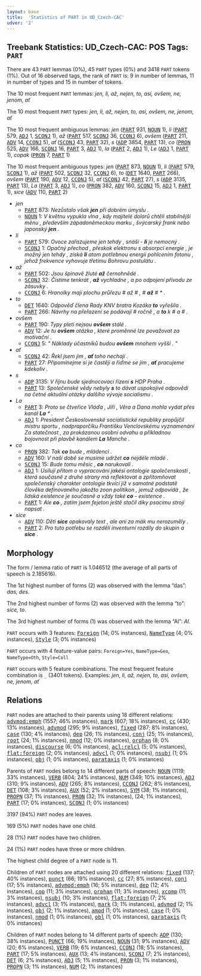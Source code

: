 ```yaml
---
layout: base
title:  'Statistics of PART in UD_Czech-CAC'
udver: '2'
---
```


## Treebank Statistics: UD_Czech-CAC: POS Tags: `PART`

There are 43 `PART` lemmas (0%), 45 `PART` types (0%) and 3418 `PART` tokens (1%).
Out of 16 observed tags, the rank of `PART` is: 9 in number of lemmas, 11 in number of types and 15 in number of tokens.

The 10 most frequent `PART` lemmas: <em>jen, li, až, nejen, to, asi, ovšem, ne, jenom, ať</em>

The 10 most frequent `PART` types:  <em>jen, li, až, nejen, to, asi, ovšem, ne, jenom, ať</em>

The 10 most frequent ambiguous lemmas: <em>jen</em> (<tt><a href="cs_cac-pos-PART.html">PART</a></tt> 931, <tt><a href="cs_cac-pos-NOUN.html">NOUN</a></tt> 1), <em>li</em> (<tt><a href="cs_cac-pos-PART.html">PART</a></tt> 579, <tt><a href="cs_cac-pos-ADJ.html">ADJ</a></tt> 1, <tt><a href="cs_cac-pos-SCONJ.html">SCONJ</a></tt> 1), <em>až</em> (<tt><a href="cs_cac-pos-PART.html">PART</a></tt> 517, <tt><a href="cs_cac-pos-SCONJ.html">SCONJ</a></tt> 36, <tt><a href="cs_cac-pos-CCONJ.html">CCONJ</a></tt> 6), <em>ovšem</em> (<tt><a href="cs_cac-pos-PART.html">PART</a></tt> 211, <tt><a href="cs_cac-pos-ADV.html">ADV</a></tt> 14, <tt><a href="cs_cac-pos-CCONJ.html">CCONJ</a></tt> 5), <em>ať</em> (<tt><a href="cs_cac-pos-SCONJ.html">SCONJ</a></tt> 43, <tt><a href="cs_cac-pos-PART.html">PART</a></tt> 32), <em>s</em> (<tt><a href="cs_cac-pos-ADP.html">ADP</a></tt> 3854, <tt><a href="cs_cac-pos-PART.html">PART</a></tt> 13), <em>co</em> (<tt><a href="cs_cac-pos-PRON.html">PRON</a></tt> 525, <tt><a href="cs_cac-pos-ADV.html">ADV</a></tt> 166, <tt><a href="cs_cac-pos-SCONJ.html">SCONJ</a></tt> 16, <tt><a href="cs_cac-pos-PART.html">PART</a></tt> 3, <tt><a href="cs_cac-pos-ADJ.html">ADJ</a></tt> 1), <em>la</em> (<tt><a href="cs_cac-pos-PART.html">PART</a></tt> 2, <tt><a href="cs_cac-pos-ADJ.html">ADJ</a></tt> 1), <em>Le</em> (<tt><a href="cs_cac-pos-ADJ.html">ADJ</a></tt> 1, <tt><a href="cs_cac-pos-PART.html">PART</a></tt> 1), <em>copak</em> (<tt><a href="cs_cac-pos-PRON.html">PRON</a></tt> 7, <tt><a href="cs_cac-pos-PART.html">PART</a></tt> 1)

The 10 most frequent ambiguous types:  <em>jen</em> (<tt><a href="cs_cac-pos-PART.html">PART</a></tt> 873, <tt><a href="cs_cac-pos-NOUN.html">NOUN</a></tt> 1), <em>li</em> (<tt><a href="cs_cac-pos-PART.html">PART</a></tt> 579, <tt><a href="cs_cac-pos-SCONJ.html">SCONJ</a></tt> 1), <em>až</em> (<tt><a href="cs_cac-pos-PART.html">PART</a></tt> 502, <tt><a href="cs_cac-pos-SCONJ.html">SCONJ</a></tt> 32, <tt><a href="cs_cac-pos-CCONJ.html">CCONJ</a></tt> 6), <em>to</em> (<tt><a href="cs_cac-pos-DET.html">DET</a></tt> 1640, <tt><a href="cs_cac-pos-PART.html">PART</a></tt> 266), <em>ovšem</em> (<tt><a href="cs_cac-pos-PART.html">PART</a></tt> 190, <tt><a href="cs_cac-pos-ADV.html">ADV</a></tt> 12, <tt><a href="cs_cac-pos-CCONJ.html">CCONJ</a></tt> 5), <em>ať</em> (<tt><a href="cs_cac-pos-SCONJ.html">SCONJ</a></tt> 42, <tt><a href="cs_cac-pos-PART.html">PART</a></tt> 27), <em>s</em> (<tt><a href="cs_cac-pos-ADP.html">ADP</a></tt> 3135, <tt><a href="cs_cac-pos-PART.html">PART</a></tt> 13), <em>La</em> (<tt><a href="cs_cac-pos-PART.html">PART</a></tt> 3, <tt><a href="cs_cac-pos-ADJ.html">ADJ</a></tt> 1), <em>co</em> (<tt><a href="cs_cac-pos-PRON.html">PRON</a></tt> 382, <tt><a href="cs_cac-pos-ADV.html">ADV</a></tt> 160, <tt><a href="cs_cac-pos-SCONJ.html">SCONJ</a></tt> 15, <tt><a href="cs_cac-pos-ADJ.html">ADJ</a></tt> 1, <tt><a href="cs_cac-pos-PART.html">PART</a></tt> 1), <em>sice</em> (<tt><a href="cs_cac-pos-ADV.html">ADV</a></tt> 110, <tt><a href="cs_cac-pos-PART.html">PART</a></tt> 2)


* <em>jen</em>
  * <tt><a href="cs_cac-pos-PART.html">PART</a></tt> 873: <em>Nezůstalo však <b>jen</b> při dobrém úmyslu .</em>
  * <tt><a href="cs_cac-pos-NOUN.html">NOUN</a></tt> 1: <em>V květnu vypukla vlna , kdy majitelé dolarů chtěli stabilnější měnu , především západoněmeckou marku , švýcarský frank nebo japonský <b>jen</b> .</em>
* <em>li</em>
  * <tt><a href="cs_cac-pos-PART.html">PART</a></tt> 579: <em>Ovoce zařazujeme jen tehdy , snáší - <b>li</b> je nemocný .</em>
  * <tt><a href="cs_cac-pos-SCONJ.html">SCONJ</a></tt> 1: <em>Opačný přechod , přeskok elektronu s absorpcí energie , je možný jen tehdy , získá <b>li</b> atom potřebnou energii pohlcením fotonu , jehož frekvence vyhovuje třetímu Bohrovu postulátu .</em>
* <em>až</em>
  * <tt><a href="cs_cac-pos-PART.html">PART</a></tt> 502: <em>Jsou špinavě žluté <b>až</b> černohnědé .</em>
  * <tt><a href="cs_cac-pos-SCONJ.html">SCONJ</a></tt> 32: <em>Čistíme tenkrát , <b>až</b> vychladne , a po odpojení přívodu ze zásuvky .</em>
  * <tt><a href="cs_cac-pos-CCONJ.html">CCONJ</a></tt> 6: <em>Hranolky mají plochu průřezu # až # , # <b>až</b> # * .</em>
* <em>to</em>
  * <tt><a href="cs_cac-pos-DET.html">DET</a></tt> 1640: <em>Odpověď člena Rady KNV bratra Kozáka <b>to</b> vyřešila .</em>
  * <tt><a href="cs_cac-pos-PART.html">PART</a></tt> 266: <em>Návrhy na přeřazení se podávají # ročně , a <b>to</b> k # a # .</em>
* <em>ovšem</em>
  * <tt><a href="cs_cac-pos-PART.html">PART</a></tt> 190: <em>Typy pleti nejsou <b>ovšem</b> stálé .</em>
  * <tt><a href="cs_cac-pos-ADV.html">ADV</a></tt> 12: <em>Je tu <b>ovšem</b> otázka , které proměnné lze považovat za motivační .</em>
  * <tt><a href="cs_cac-pos-CCONJ.html">CCONJ</a></tt> 5: <em>" Náklady účastníků budou <b>ovšem</b> mnohem vyšší . "</em>
* <em>ať</em>
  * <tt><a href="cs_cac-pos-SCONJ.html">SCONJ</a></tt> 42: <em>Řekl jsem jim , <b>ať</b> toho nechají .</em>
  * <tt><a href="cs_cac-pos-PART.html">PART</a></tt> 27: <em>Připomínejme si je častěji a řiďme se jím , <b>ať</b> pracujeme kdekoliv .</em>
* <em>s</em>
  * <tt><a href="cs_cac-pos-ADP.html">ADP</a></tt> 3135: <em>V říjnu bude sjednocovací řízení <b>s</b> HDP Praha .</em>
  * <tt><a href="cs_cac-pos-PART.html">PART</a></tt> 13: <em>Společenské vědy nebyly <b>s</b> to dávat uspokojivé odpovědi na četné aktuální otázky dalšího vývoje socialismu .</em>
* <em>La</em>
  * <tt><a href="cs_cac-pos-PART.html">PART</a></tt> 3: <em>Proto se čtveřice Vláďa , Jiří , Věra a Dana mohla vydat přes kanál <b>La</b> * .</em>
  * <tt><a href="cs_cac-pos-ADJ.html">ADJ</a></tt> 1: <em>President Československé socialistické republiky propůjčil mistru sportu , nadpraporčíku Františku Venclovskému vyznamenání Za statečnost , za prokázanou osobní odvahu a příkladnou bojovnost při plavbě kanálem <b>La</b> Manche .</em>
* <em>co</em>
  * <tt><a href="cs_cac-pos-PRON.html">PRON</a></tt> 382: <em>Tak <b>co</b> bude , mládenci .</em>
  * <tt><a href="cs_cac-pos-ADV.html">ADV</a></tt> 160: <em>V naší době se musíme udržet <b>co</b> nejdéle mladé .</em>
  * <tt><a href="cs_cac-pos-SCONJ.html">SCONJ</a></tt> 15: <em>Bude tomu měsíc , <b>co</b> narukovali .</em>
  * <tt><a href="cs_cac-pos-ADJ.html">ADJ</a></tt> 1: <em>Usilují přitom o vypracování jakési ontologie společenskosti , která současně z druhé strany má reflektovat a zpřítomňovat společenský charakter ontologie tkvící již v samotné podstatě člověka definovaného jakožto zoon politikon , jemuž odpovídá , že lidská existence je současně a vždy také <b>co</b> - existence .</em>
  * <tt><a href="cs_cac-pos-PART.html">PART</a></tt> 1: <em>Ale <b>co</b> , zatím jsem fejeton ještě stačil díky psacímu stroji napsat .</em>
* <em>sice</em>
  * <tt><a href="cs_cac-pos-ADV.html">ADV</a></tt> 110: <em>Děti <b>sice</b> opakovaly text , ale ani za mák mu nerozuměly .</em>
  * <tt><a href="cs_cac-pos-PART.html">PART</a></tt> 2: <em>Pro tuto potřebu se rozdělí inventurní rozdíly do skupin a <b>sice</b> .</em>

## Morphology

The form / lemma ratio of `PART` is 1.046512 (the average of all parts of speech is 2.185616).

The 1st highest number of forms (2) was observed with the lemma “das”: <em>das, des</em>.

The 2nd highest number of forms (2) was observed with the lemma “to”: <em>sice, to</em>.

The 3rd highest number of forms (1) was observed with the lemma “Al”: <em>Al</em>.

`PART` occurs with 3 features: <tt><a href="cs_cac-feat-Foreign.html">Foreign</a></tt> (14; 0% instances), <tt><a href="cs_cac-feat-NameType.html">NameType</a></tt> (4; 0% instances), <tt><a href="cs_cac-feat-Style.html">Style</a></tt> (3; 0% instances)

`PART` occurs with 4 feature-value pairs: `Foreign=Yes`, `NameType=Geo`, `NameType=Oth`, `Style=Coll`

`PART` occurs with 5 feature combinations.
The most frequent feature combination is `_` (3401 tokens).
Examples: <em>jen, li, až, nejen, to, asi, ovšem, ne, jenom, ať</em>


## Relations

`PART` nodes are attached to their parents using 18 different relations: <tt><a href="cs_cac-dep-advmod-emph.html">advmod:emph</a></tt> (1557; 46% instances), <tt><a href="cs_cac-dep-mark.html">mark</a></tt> (607; 18% instances), <tt><a href="cs_cac-dep-cc.html">cc</a></tt> (430; 13% instances), <tt><a href="cs_cac-dep-advmod.html">advmod</a></tt> (295; 9% instances), <tt><a href="cs_cac-dep-fixed.html">fixed</a></tt> (287; 8% instances), <tt><a href="cs_cac-dep-case.html">case</a></tt> (130; 4% instances), <tt><a href="cs_cac-dep-dep.html">dep</a></tt> (26; 1% instances), <tt><a href="cs_cac-dep-conj.html">conj</a></tt> (25; 1% instances), <tt><a href="cs_cac-dep-root.html">root</a></tt> (24; 1% instances), <tt><a href="cs_cac-dep-nmod.html">nmod</a></tt> (12; 0% instances), <tt><a href="cs_cac-dep-orphan.html">orphan</a></tt> (8; 0% instances), <tt><a href="cs_cac-dep-discourse.html">discourse</a></tt> (6; 0% instances), <tt><a href="cs_cac-dep-acl-relcl.html">acl:relcl</a></tt> (5; 0% instances), <tt><a href="cs_cac-dep-flat-foreign.html">flat:foreign</a></tt> (2; 0% instances), <tt><a href="cs_cac-dep-advcl.html">advcl</a></tt> (1; 0% instances), <tt><a href="cs_cac-dep-nsubj.html">nsubj</a></tt> (1; 0% instances), <tt><a href="cs_cac-dep-obj.html">obj</a></tt> (1; 0% instances), <tt><a href="cs_cac-dep-parataxis.html">parataxis</a></tt> (1; 0% instances)

Parents of `PART` nodes belong to 14 different parts of speech: <tt><a href="cs_cac-pos-NOUN.html">NOUN</a></tt> (1119; 33% instances), <tt><a href="cs_cac-pos-VERB.html">VERB</a></tt> (804; 24% instances), <tt><a href="cs_cac-pos-NUM.html">NUM</a></tt> (349; 10% instances), <tt><a href="cs_cac-pos-ADJ.html">ADJ</a></tt> (310; 9% instances), <tt><a href="cs_cac-pos-ADV.html">ADV</a></tt> (265; 8% instances), <tt><a href="cs_cac-pos-CCONJ.html">CCONJ</a></tt> (262; 8% instances), <tt><a href="cs_cac-pos-DET.html">DET</a></tt> (108; 3% instances), <tt><a href="cs_cac-pos-AUX.html">AUX</a></tt> (52; 2% instances), <tt><a href="cs_cac-pos-SYM.html">SYM</a></tt> (38; 1% instances), <tt><a href="cs_cac-pos-PROPN.html">PROPN</a></tt> (37; 1% instances), <tt><a href="cs_cac-pos-PRON.html">PRON</a></tt> (32; 1% instances),  (24; 1% instances), <tt><a href="cs_cac-pos-PART.html">PART</a></tt> (17; 0% instances), <tt><a href="cs_cac-pos-SCONJ.html">SCONJ</a></tt> (1; 0% instances)

3197 (94%) `PART` nodes are leaves.

169 (5%) `PART` nodes have one child.

28 (1%) `PART` nodes have two children.

24 (1%) `PART` nodes have three or more children.

The highest child degree of a `PART` node is 11.

Children of `PART` nodes are attached using 20 different relations: <tt><a href="cs_cac-dep-fixed.html">fixed</a></tt> (137; 40% instances), <tt><a href="cs_cac-dep-punct.html">punct</a></tt> (66; 19% instances), <tt><a href="cs_cac-dep-cc.html">cc</a></tt> (27; 8% instances), <tt><a href="cs_cac-dep-conj.html">conj</a></tt> (17; 5% instances), <tt><a href="cs_cac-dep-advmod-emph.html">advmod:emph</a></tt> (16; 5% instances), <tt><a href="cs_cac-dep-dep.html">dep</a></tt> (12; 4% instances), <tt><a href="cs_cac-dep-cop.html">cop</a></tt> (11; 3% instances), <tt><a href="cs_cac-dep-orphan.html">orphan</a></tt> (11; 3% instances), <tt><a href="cs_cac-dep-xcomp.html">xcomp</a></tt> (11; 3% instances), <tt><a href="cs_cac-dep-nsubj.html">nsubj</a></tt> (10; 3% instances), <tt><a href="cs_cac-dep-flat-foreign.html">flat:foreign</a></tt> (7; 2% instances), <tt><a href="cs_cac-dep-advcl.html">advcl</a></tt> (3; 1% instances), <tt><a href="cs_cac-dep-mark.html">mark</a></tt> (3; 1% instances), <tt><a href="cs_cac-dep-advmod.html">advmod</a></tt> (2; 1% instances), <tt><a href="cs_cac-dep-obj.html">obj</a></tt> (2; 1% instances), <tt><a href="cs_cac-dep-amod.html">amod</a></tt> (1; 0% instances), <tt><a href="cs_cac-dep-case.html">case</a></tt> (1; 0% instances), <tt><a href="cs_cac-dep-nmod.html">nmod</a></tt> (1; 0% instances), <tt><a href="cs_cac-dep-obl.html">obl</a></tt> (1; 0% instances), <tt><a href="cs_cac-dep-parataxis.html">parataxis</a></tt> (1; 0% instances)

Children of `PART` nodes belong to 14 different parts of speech: <tt><a href="cs_cac-pos-ADP.html">ADP</a></tt> (130; 38% instances), <tt><a href="cs_cac-pos-PUNCT.html">PUNCT</a></tt> (66; 19% instances), <tt><a href="cs_cac-pos-NOUN.html">NOUN</a></tt> (31; 9% instances), <tt><a href="cs_cac-pos-ADV.html">ADV</a></tt> (20; 6% instances), <tt><a href="cs_cac-pos-VERB.html">VERB</a></tt> (19; 6% instances), <tt><a href="cs_cac-pos-CCONJ.html">CCONJ</a></tt> (18; 5% instances), <tt><a href="cs_cac-pos-PART.html">PART</a></tt> (17; 5% instances), <tt><a href="cs_cac-pos-AUX.html">AUX</a></tt> (13; 4% instances), <tt><a href="cs_cac-pos-SCONJ.html">SCONJ</a></tt> (7; 2% instances), <tt><a href="cs_cac-pos-DET.html">DET</a></tt> (6; 2% instances), <tt><a href="cs_cac-pos-ADJ.html">ADJ</a></tt> (5; 1% instances), <tt><a href="cs_cac-pos-PRON.html">PRON</a></tt> (3; 1% instances), <tt><a href="cs_cac-pos-PROPN.html">PROPN</a></tt> (3; 1% instances), <tt><a href="cs_cac-pos-NUM.html">NUM</a></tt> (2; 1% instances)

